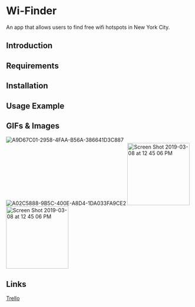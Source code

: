 # Wi-Finder
An app that allows users to find free wifi hotspots in New York City.  

## Introduction 


## Requirements

## Installation

## Usage Example

## GIFs & Images
![A9D67C01-2958-4FAA-B56A-386641D3C887](https://user-images.githubusercontent.com/43827399/55129708-837da980-50ee-11e9-82ec-d6c1750cd337.GIF)
![A02C5888-9B5C-400E-A8D4-1DA033FA9CE2](https://user-images.githubusercontent.com/43827399/55129709-837da980-50ee-11e9-9fdb-e2b584f567ff.GIF)
<img width="169" alt="Screen Shot 2019-03-08 at 12 45 06 PM" src="https://user-images.githubusercontent.com/43827399/55129711-837da980-50ee-11e9-9d9a-ba9b346f55fd.jpg">
<img width="169" alt="Screen Shot 2019-03-08 at 12 45 06 PM" src="https://user-images.githubusercontent.com/43827399/55129710-837da980-50ee-11e9-95e1-9b03b0a6bf6b.jpg">


## Links
[Trello](https://trello.com/b/vvdrPeYr/hackathon-wifi-on)
